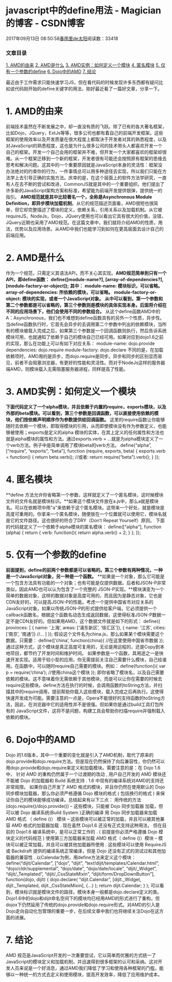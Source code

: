 
# javascript中的define用法 - Magician的博客 - CSDN博客


2017年09月13日 08:50:58[春雨里de太阳](https://me.csdn.net/qq_16633405)阅读数：33418



### 文章目录
[1. AMD的由来](#1_AMD_5)
[2. AMD是什么](#2_AMD_13)
[3. AMD实例：如何定义一个模块](#3_AMD_35)
[4. 匿名模块](#4__57)
[5. 仅有一个参数的define](#5_define_78)
[6. Dojo中的AMD](#6_DojoAMD_130)
[7. 结论](#7__171)

最近由于工作需求只能快速学习JS，但在看代码的时候发现许多东西都有疑问比如说代码刚开始的define关键字的用法，刚好最近看了一篇好文章，分享一下。
# 1. AMD的由来
前端技术虽然在不断发展之中，却一直没有质的飞跃。除了已有的各大著名框架，比如Dojo，JQuery，ExtJs等等，很多公司也都有着自己的前端开发框架。这些框架的使用效率以及开发质量在很大程度上都取决于开发者对其的熟悉程度，以及对JavaScript的熟悉程度，这也是为什么很多公司的技术带头人都喜欢开发一个自己的框架。开发一个自己会用的框架并不难，但开发一个大家都喜欢的框架却很难。从一个框架迁移到一个新的框架，开发者很有可能还会按照原有框架的思维去思考和解决问题。这其中的一个重要原因就是JavaScript本身的灵活性：框架没办法绝对的约束你的行为，一件事情总可以用多种途径去实现，所以我们只能在方法学上去引导正确的实施方法。庆幸的是，在这个层面上的软件方法学研究，一直有人在去不断的尝试和改进，CommonJS就是其中的一个重要组织。他们提出了许多新的JavaScript架构方案和标准，希望能为前端开发提供银弹，提供统一的指引。
**AMD规范就是其中比较著名一个，全称是Asynchronous Module Definition，即异步模块加载机制**。从它的规范描述页面看，AMD很短也很简单，但它却完整描述了模块的定义，依赖关系，引用关系以及加载机制。从它被requireJS，NodeJs，Dojo，JQuery使用也可以看出它具有很大的价值，没错，JQuery近期也采用了AMD规范。在这篇文章中，我们就将介绍AMD的性质，用法，优势以及应用场景。从AMD中我们也能学习到如何在更高层面去设计自己的前端应用。
# 2. AMD是什么
作为一个规范，只需定义其语法API，而不关心其实现。**AMD规范简单到只有一个API，即define函数：**
**define([module-name?], [array-of-dependencies?], [module-factory-or-object]);**
**其中：**
**module-name: 模块标识，可以省略。**
**array-of-dependencies: 所依赖的模块，可以省略。**
**module-factory-or-object: 模块的实现，或者一个JavaScript对象。**
**从中可以看到，第一个参数和第二个参数都是可以省略的，第三个参数则是模块的具体实现本身。后面将介绍在不同的应用场景下，他们会使用不同的参数组合。**
从这个define函数AMD中的A：Asynchronous，我们也不难想到define函数具有的另外一个性质，异步性。当define函数执行时，它首先会异步的去调用第二个参数中列出的依赖模块，当所有的模块被载入完成之后，如果第三个参数是一个回调函数则执行，然后告诉系统模块可用，也就通知了依赖于自己的模块自己已经可用。如果对应到dojo1.6之前的实现，那么在功能上可以有如下对应关系：
module-name: dojo.provide
dependencies: dojo.require
module-factory: dojo.declare
不同的是，在加载依赖项时，AMD用的是异步，而dojo.require是同步。异步和同步的区别显而易见，前者不会阻塞浏览器，有更好的性能和灵活性。而对于NodeJs这样的服务器端AMD，则模块载入无需阻塞服务器进程，同样提高了性能。
# 3. AMD实例：如何定义一个模块
**下面代码定义了一个alpha模块，并且依赖于内置的require，exports模块，以及外部的beta模块。可以看到，第三个参数是回调函数，可以直接使用依赖的模块，他们按依赖声明顺序作为参数提供给回调函数。**
这里的require函数让你能够随时去依赖一个模块，即取得模块的引用，从而即使模块没有作为参数定义，也能够被使用；exports是定义的alpha 模块的实体，在其上定义的任何属性和方法也就是alpha模块的属性和方法。通过exports.verb = …就是为alpha模块定义了一个verb方法。例子中是简单调用了模块beta的verb方法。
define(“alpha”, [“require”, “exports”, “beta”], function (require, exports, beta) {
exports.verb = function() {
return beta.verb();
//或者:
return require(“beta”).verb();
}
});
# 4. 匿名模块
**define 方法允许你省略第一个参数，这样就定义了一个匿名模块，这时候模块文件的文件名就是模块标识。**如果这个模块文件放在a.js中，那么a就是模块名。可以在依赖项中用"a"来依赖于这个匿名模块。这带来一个好处，就是模块是高度可重用的。你拿来一个匿名模块，随便放在一个位置就可以使用它，模块名就是它的文件路径。这也很好的符合了DRY（Don’t Repeat Yourself）原则。
下面的代码就定义了一个依赖于alpha模块的匿名模块：
define([“alpha”], function (alpha) {
return {
verb: function(){
return alpha.verb() + 2;
}
};
});
# 5. 仅有一个参数的define
**前面提到，define的前两个参数都是可以省略的。第三个参数有两种情况，一种是一个JavaScript对象，另一种是一个函数。**
**如果是一个对象，那么它可能是一个包含方法具有功能的一个对象；也有可能是仅提供数据。后者和JSON-P非常类似，因此AMD也可以认为包含了一个完整的 JSON-P实现。**模块演变为一个简单的数据对象，这样的数据对象是高度可用的，而且因为是静态对象，它也是CDN友好的，可以提高JSON-P的性能。考虑一个提供中国省市对应关系的JavaScript对象，如果以传统JSON-P的形式提供给客户端，它必须提供一个callback函数名，根据这个函数名动态生成返回数据，这使得标准JSON-P数据一定不是CDN友好的。但如果用AMD，这个数据文件就是如下的形式：
define({
provinces: [
{
name: ‘上海’,
areas: [‘浦东新区’, ‘徐汇区’]},
{
name: ‘江苏’,
cities: [‘南京’, ‘南通’]}
//…
]
});
假设这个文件名为china.js，那么如果某个模块需要这个数据，只需要：
define([‘china’, function(china){
//在这里使用中国省市数据
});
通过这种方式，这个模块是真正高度可复用的，无论是用远程的，还是Copy到本地项目，都节约了开发时间和维护时间。
如果参数是一个函数，其用途之一是快速开发实现。适用于较小型的应用，你无需提前关注自己需要什么模块，自己给谁用。在函数中，可以随时require自己需要的模块。例如：
define(function(){
var p = require(‘china’);
//使用china这个模块
});
即你省略了模块名，以及自己需要依赖的模块。这不意味着你无需依赖于其他模块，而是可以让你在需要的时候去require这些模块。define方法在执行的时候，会调用函数的toString方法，并扫描其中的require调用，提前帮助你载入这些模块，载入完成之后再执行。这使得快速开发成为可能。需要注意的一点是，Opera不能很好的支持函数的toString方法，因此，在浏览器中它的适用性并不是很强。但如果你是通过build工具打包所有的 JavaScript文件，这将不是问题，构建工具会帮助你扫描require并强制载入依赖的模块。
# 6. Dojo中的AMD
Dojo 的1.6版本，其中一个重要的变化就是引入了AMD机制，取代了原来的dojo.provide和dojo.require方法。但是现在仍然保持了向后兼容性，你仍然可以用dojo.provide和dojo.require来定义和加载模块。需要注意的是：在 Dojo 1.6 中， 针对 AMD 的重构仍然属于一个过渡期的改动 , 用户自己开发的 AMD 模块还不能被 Dojo 的加载器和 Build 系统支持 . 1.6 中现有的编译系统对AMD的支持还非常局限。 如果你自己开发了 AMD 格式的模块，并且你仍然在使用默认的 Dojo 同步模块加载器，那么你必须严格遵循 Dojo 模块的格式 ( 包括换行的格式 ) 来保证你自己的模块能够成功编译。总结起来有以下三点：
用传统的方法 (dojo.require()/dojo.provide()) – 这些模块，只能被 Dojo 同步加载器 加载，但可以被 Dojo 编译系统(Build System )正确的编译
用 Dojo 同步加载器来加载 AMD 格式 （ define ()） 模块 – 这些模块可以被正常的加载，并且可以被其他兼容 AMD 格式的加载器加载 . 现在虽然 Dojo1.6 还没有正式支持这种用法， 但在目前的 Dojo1.6 编译系统中，是可以正常工作的 . ( 前提是你必须严格遵循 Dojo 模块定义的代码规范 )
使用第三方加载器来加载 AMD 格式（ define ()）模块 – 模块可以被正常加载，并且可以被其他加载器所使用 . 这些模块可以使用 RequireJS 或 Backdraft 提供的编译系统正常编译，但是 Dojo 还没有正式的测试过和其他加载器的兼容性 .
以Calendar为例，用define方法来定义这个模块：
define(“dijit/Calendar”,
[“dojo”, “dijit”, “text!dijit/templates/Calendar.html”,
“dojo/cldr/supplemental”, “dojo/date”, “dojo/date/locale”,
“dijit/_Widget”, “dijit/_Templated”, “dijit/_CssStateMixin”, “dijit/form/DropDownButton”],
function(dojo, dijit) {
dojo.declare(
“dijit.Calendar”,
[dijit._Widget, dijit._Templated, dijit._CssStateMixin],
{…}
);
return dijit.Calendar;
}
);
可以看到，模块标识就是模块文件的路径，模块本身一般都是dojo.declare定义的类。Dojo1.6中的dojo和dijit命名空间下的模块均已经用AMD的形式进行了重构，但dojox下仍然延用了传统的dojo.provide和dojo.require形式。对AMD的引入是Dojo走向自动化包管理的重要一步，在后续文章中我们也将继续关注Dojo在这方面的进展。
# 7. 结论
AMD 规范是JavaScript开发的一次重要尝试，它以简单而优雅的方式统一了JavaScript的模块定义和加载机制，并迅速得到很多框架的认可和采纳。这对开发人员来说是一个好消息，通过AMD我们降低了学习和使用各种框架的门槛，能够以一种统一的方式去定义和使用模块，提高开发效率，降低了应用维护成本。

